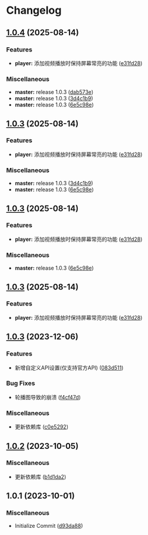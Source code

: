 # Changelog

## [1.0.4](https://github.com/xihan123/AGE/compare/v1.0.3...v1.0.4) (2025-08-14)


### Features

* **player:** 添加视频播放时保持屏幕常亮的功能 ([e31fd28](https://github.com/xihan123/AGE/commit/e31fd28054283d306083dc898091ff856d65700b))


### Miscellaneous

* **master:** release 1.0.3 ([dab573e](https://github.com/xihan123/AGE/commit/dab573e7404bd6dfb630e95907c576925120cc85))
* **master:** release 1.0.3 ([3d4c1b9](https://github.com/xihan123/AGE/commit/3d4c1b947589f858d7da9729b04a14f37ae1fa52))
* **master:** release 1.0.3 ([6e5c98e](https://github.com/xihan123/AGE/commit/6e5c98e73a2613e8188f25973980607792315686))

## [1.0.3](https://github.com/xihan123/AGE/compare/v1.0.3...v1.0.3) (2025-08-14)


### Features

* **player:** 添加视频播放时保持屏幕常亮的功能 ([e31fd28](https://github.com/xihan123/AGE/commit/e31fd28054283d306083dc898091ff856d65700b))


### Miscellaneous

* **master:** release 1.0.3 ([3d4c1b9](https://github.com/xihan123/AGE/commit/3d4c1b947589f858d7da9729b04a14f37ae1fa52))
* **master:** release 1.0.3 ([6e5c98e](https://github.com/xihan123/AGE/commit/6e5c98e73a2613e8188f25973980607792315686))

## [1.0.3](https://github.com/xihan123/AGE/compare/v1.0.3...v1.0.3) (2025-08-14)


### Features

* **player:** 添加视频播放时保持屏幕常亮的功能 ([e31fd28](https://github.com/xihan123/AGE/commit/e31fd28054283d306083dc898091ff856d65700b))


### Miscellaneous

* **master:** release 1.0.3 ([6e5c98e](https://github.com/xihan123/AGE/commit/6e5c98e73a2613e8188f25973980607792315686))

## [1.0.3](https://github.com/xihan123/AGE/compare/v1.0.3...v1.0.3) (2025-08-14)


### Features

* **player:** 添加视频播放时保持屏幕常亮的功能 ([e31fd28](https://github.com/xihan123/AGE/commit/e31fd28054283d306083dc898091ff856d65700b))

## [1.0.3](https://github.com/xihan123/AGE/compare/v1.0.2...v1.0.3) (2023-12-06)


### Features

* 新增自定义API设置(仅支持官方API) ([083d511](https://github.com/xihan123/AGE/commit/083d5118703a00ddfc2d22581384c477fa5655bf))


### Bug Fixes

* 轮播图导致的崩溃 ([f4cf47d](https://github.com/xihan123/AGE/commit/f4cf47da5bb94d85cb4b04fec9587c23f1c05e1a))


### Miscellaneous

* 更新依赖库 ([c0e5292](https://github.com/xihan123/AGE/commit/c0e529201cf70ac67825ac91cdf4ab73eafd6a13))

## [1.0.2](https://github.com/xihan123/AGE/compare/v1.0.1...v1.0.2) (2023-10-05)


### Miscellaneous

* 更新依赖库 ([b1d1da2](https://github.com/xihan123/AGE/commit/b1d1da287a62ef8f7d073844ad3233763b29507e))

## 1.0.1 (2023-10-01)


### Miscellaneous

* Initialize Commit ([d93da88](https://github.com/xihan123/AGE/commit/d93da88c2d76b0d15ab3d2c446a6bc7974476b50))
